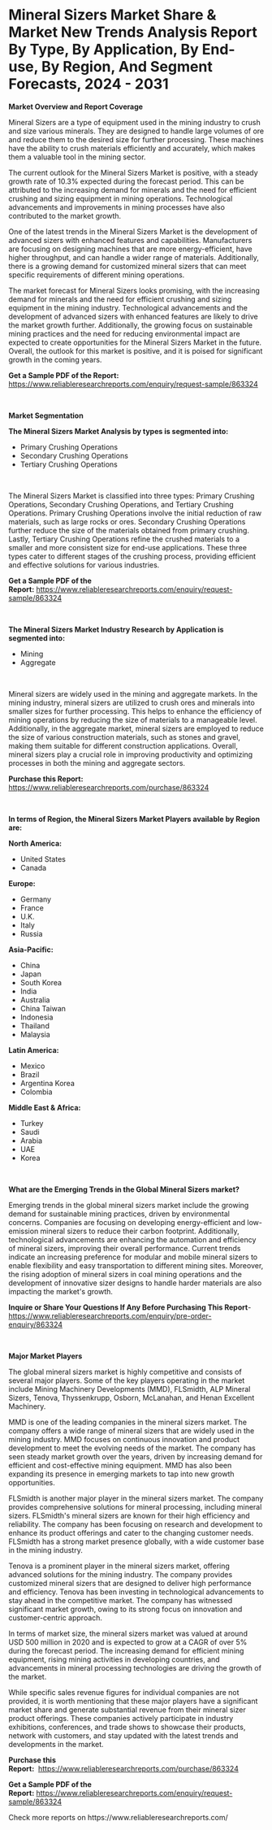 <p><h1>Mineral Sizers Market Share & Market New Trends Analysis Report By Type, By Application, By End-use, By Region, And Segment Forecasts, 2024 - 2031</h1></p><p><strong>Market Overview and Report Coverage</strong></p>
<p><p>Mineral Sizers are a type of equipment used in the mining industry to crush and size various minerals. They are designed to handle large volumes of ore and reduce them to the desired size for further processing. These machines have the ability to crush materials efficiently and accurately, which makes them a valuable tool in the mining sector.</p><p>The current outlook for the Mineral Sizers Market is positive, with a steady growth rate of 10.3% expected during the forecast period. This can be attributed to the increasing demand for minerals and the need for efficient crushing and sizing equipment in mining operations. Technological advancements and improvements in mining processes have also contributed to the market growth.</p><p>One of the latest trends in the Mineral Sizers Market is the development of advanced sizers with enhanced features and capabilities. Manufacturers are focusing on designing machines that are more energy-efficient, have higher throughput, and can handle a wider range of materials. Additionally, there is a growing demand for customized mineral sizers that can meet specific requirements of different mining operations.</p><p>The market forecast for Mineral Sizers looks promising, with the increasing demand for minerals and the need for efficient crushing and sizing equipment in the mining industry. Technological advancements and the development of advanced sizers with enhanced features are likely to drive the market growth further. Additionally, the growing focus on sustainable mining practices and the need for reducing environmental impact are expected to create opportunities for the Mineral Sizers Market in the future. Overall, the outlook for this market is positive, and it is poised for significant growth in the coming years.</p></p>
<p><strong>Get a Sample PDF of the Report:</strong> <a href="https://www.reliableresearchreports.com/enquiry/request-sample/863324">https://www.reliableresearchreports.com/enquiry/request-sample/863324</a></p>
<p>&nbsp;</p>
<p><strong>Market Segmentation</strong></p>
<p><strong>The Mineral Sizers Market Analysis by types is segmented into:</strong></p>
<p><ul><li>Primary Crushing Operations</li><li>Secondary Crushing Operations</li><li>Tertiary Crushing Operations</li></ul></p>
<p>&nbsp;</p>
<p><p>The Mineral Sizers Market is classified into three types: Primary Crushing Operations, Secondary Crushing Operations, and Tertiary Crushing Operations. Primary Crushing Operations involve the initial reduction of raw materials, such as large rocks or ores. Secondary Crushing Operations further reduce the size of the materials obtained from primary crushing. Lastly, Tertiary Crushing Operations refine the crushed materials to a smaller and more consistent size for end-use applications. These three types cater to different stages of the crushing process, providing efficient and effective solutions for various industries.</p></p>
<p><strong>Get a Sample PDF of the Report:</strong>&nbsp;<a href="https://www.reliableresearchreports.com/enquiry/request-sample/863324">https://www.reliableresearchreports.com/enquiry/request-sample/863324</a></p>
<p>&nbsp;</p>
<p><strong>The Mineral Sizers Market Industry Research by Application is segmented into:</strong></p>
<p><ul><li>Mining</li><li>Aggregate</li></ul></p>
<p>&nbsp;</p>
<p><p>Mineral sizers are widely used in the mining and aggregate markets. In the mining industry, mineral sizers are utilized to crush ores and minerals into smaller sizes for further processing. This helps to enhance the efficiency of mining operations by reducing the size of materials to a manageable level. Additionally, in the aggregate market, mineral sizers are employed to reduce the size of various construction materials, such as stones and gravel, making them suitable for different construction applications. Overall, mineral sizers play a crucial role in improving productivity and optimizing processes in both the mining and aggregate sectors.</p></p>
<p><strong>Purchase this Report:</strong>&nbsp; <a href="https://www.reliableresearchreports.com/purchase/863324">https://www.reliableresearchreports.com/purchase/863324</a></p>
<p>&nbsp;</p>
<p><strong>In terms of Region, the Mineral Sizers Market Players available by Region are:</strong></p>
<p>
    <p> <strong> North America: </strong>
        <ul>
            <li>United States</li>
            <li>Canada</li>
        </ul>
        </p> 
    <p> <strong> Europe: </strong>
        <ul>
            <li>Germany</li>
            <li>France</li>
            <li>U.K.</li>
            <li>Italy</li>
            <li>Russia</li>
        </ul>
        </p> 
    <p> <strong> Asia-Pacific: </strong>
        <ul>
            <li>China</li>
            <li>Japan</li>
            <li>South Korea</li>
            <li>India</li>
            <li>Australia</li>
            <li>China Taiwan</li>
            <li>Indonesia</li>
            <li>Thailand</li>
            <li>Malaysia</li>
        </ul>
        </p> 
    <p> <strong> Latin America: </strong>
        <ul>
            <li>Mexico</li>
            <li>Brazil</li>
            <li>Argentina Korea</li>
            <li>Colombia</li>
        </ul>
        </p> 
    <p> <strong> Middle East & Africa: </strong>
        <ul>
            <li>Turkey</li>
            <li>Saudi</li>
            <li>Arabia</li>
            <li>UAE</li>
            <li>Korea</li>
        </ul>
    </p>
    </p>
<p>&nbsp;</p>
<p><strong>What are the Emerging Trends in the Global Mineral Sizers market?</strong></p>
<p><p>Emerging trends in the global mineral sizers market include the growing demand for sustainable mining practices, driven by environmental concerns. Companies are focusing on developing energy-efficient and low-emission mineral sizers to reduce their carbon footprint. Additionally, technological advancements are enhancing the automation and efficiency of mineral sizers, improving their overall performance. Current trends indicate an increasing preference for modular and mobile mineral sizers to enable flexibility and easy transportation to different mining sites. Moreover, the rising adoption of mineral sizers in coal mining operations and the development of innovative sizer designs to handle harder materials are also impacting the market's growth.</p></p>
<p><strong>Inquire or Share Your Questions If Any Before Purchasing This Report</strong>- <a href="https://www.reliableresearchreports.com/enquiry/pre-order-enquiry/863324">https://www.reliableresearchreports.com/enquiry/pre-order-enquiry/863324</a></p>
<p>&nbsp;</p>
<p><strong>Major Market Players</strong></p>
<p><p>The global mineral sizers market is highly competitive and consists of several major players. Some of the key players operating in the market include Mining Machinery Developments (MMD), FLSmidth, ALP Mineral Sizers, Tenova, Thyssenkrupp, Osborn, McLanahan, and Henan Excellent Machinery.</p><p>MMD is one of the leading companies in the mineral sizers market. The company offers a wide range of mineral sizers that are widely used in the mining industry. MMD focuses on continuous innovation and product development to meet the evolving needs of the market. The company has seen steady market growth over the years, driven by increasing demand for efficient and cost-effective mining equipment. MMD has also been expanding its presence in emerging markets to tap into new growth opportunities.</p><p>FLSmidth is another major player in the mineral sizers market. The company provides comprehensive solutions for mineral processing, including mineral sizers. FLSmidth's mineral sizers are known for their high efficiency and reliability. The company has been focusing on research and development to enhance its product offerings and cater to the changing customer needs. FLSmidth has a strong market presence globally, with a wide customer base in the mining industry.</p><p>Tenova is a prominent player in the mineral sizers market, offering advanced solutions for the mining industry. The company provides customized mineral sizers that are designed to deliver high performance and efficiency. Tenova has been investing in technological advancements to stay ahead in the competitive market. The company has witnessed significant market growth, owing to its strong focus on innovation and customer-centric approach.</p><p>In terms of market size, the mineral sizers market was valued at around USD 500 million in 2020 and is expected to grow at a CAGR of over 5% during the forecast period. The increasing demand for efficient mining equipment, rising mining activities in developing countries, and advancements in mineral processing technologies are driving the growth of the market.</p><p>While specific sales revenue figures for individual companies are not provided, it is worth mentioning that these major players have a significant market share and generate substantial revenue from their mineral sizer product offerings. These companies actively participate in industry exhibitions, conferences, and trade shows to showcase their products, network with customers, and stay updated with the latest trends and developments in the market.</p></p>
<p><strong>Purchase this Report:</strong>&nbsp;&nbsp;<a href="https://www.reliableresearchreports.com/purchase/863324">https://www.reliableresearchreports.com/purchase/863324</a></p>
<p></p>
<p><strong>Get a Sample PDF of the Report:</strong>&nbsp;<a href="https://www.reliableresearchreports.com/enquiry/request-sample/863324">https://www.reliableresearchreports.com/enquiry/request-sample/863324</a></p>
<p>Check more reports on https://www.reliableresearchreports.com/</p>